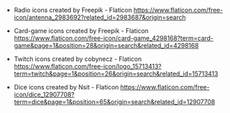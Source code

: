 - Radio icons created by Freepik - Flaticon
https://www.flaticon.com/free-icon/antenna_2983692?related_id=2983687&origin=search

- Card-game icons created by Freepik - Flaticon
https://www.flaticon.com/free-icon/card-game_4298168?term=card-game&page=1&position=28&origin=search&related_id=4298168

- Twitch icons created by cobynecz - Flaticon
https://www.flaticon.com/free-icon/logo_15713413?term=twitch&page=1&position=26&origin=search&related_id=15713413

- Dice icons created by Nsit - Flaticon
https://www.flaticon.com/free-icon/dice_12907708?term=dice&page=1&position=65&origin=search&related_id=12907708